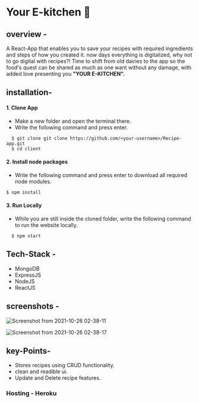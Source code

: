 # Your E-kitchen 🍔

## overview -

A React-App that enables you to save your recipes with required ingredients and steps of how you created it. now days everything
is digitalized, why not to go digital with recipes?! Time to shift from old dairies to the app so the food's quest
can be shared as much as one want without any damage, with added love presenting  you **"YOUR E-KITCHEN".**

## installation-

#### 1. Clone App
  
  * Make a new folder and open the terminal there.
  * Write the following command and press enter.
  
  ```
    $ git clone git clone https://github.com/<your-username>/Recipe-app.git
    $ cd client
  ```
    
 #### 2. Install node packages
  * Write the following command and press enter to download all required node modules.
 
   ```
   $ npm install 
  ```
  
#### 3. Run Locally

 * While you are still inside the cloned folder, write the following command to run the website locally. 
 
 ```
   $ npm start
 ```





## Tech-Stack -
- MongoDB
- ExpressJS
- NodeJS
- ReactJS

## screenshots -

![Screenshot from 2021-10-26 02-38-11](https://user-images.githubusercontent.com/73706697/138771425-24de9c67-8365-41d2-97c3-e960de5ca4a4.png)

![Screenshot from 2021-10-26 02-38-17](https://user-images.githubusercontent.com/73706697/138771431-8b9a0c63-21e4-4f7a-a544-bf9f5c233a90.png)

## key-Points-

- Stores recipes using CRUD functionality.
- clean and readible ui.
- Update and Delete recipe features.

### Hosting - Heroku




